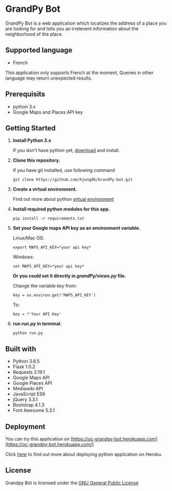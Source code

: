 
# GrandPy Bot
GrandPy Bot is a web application which localizes the address of a place you are looking for and tells you an irrelevent information about the neighborhood of the place.

## Supported language
- French

This application only supports French at the moment, Queries in other language may return unexpected results.

## Prerequisits
- python 3.x
- Google Maps and Places API key

## Getting Started
1. **Install Python 3.x**

	If you don't have python yet, [download](https://www.python.org/downloads/) and install.

2. **Clone this repository.**

	If you have git installed, use following command
	```
	git clone https://github.com/hjung06/GrandPy-bot.git
	```

3. **Create a virtual environment.**

	Find out more about python [virtual environment](https://docs.python.org/3/tutorial/venv.html)

4. **Install required python modules for this app.**
	```
	pip install -r requirements.txt
	```

5. **Set your Google maps API key as an environment variable.**

	Linux/Mac OS:
	```
	export MAPS_API_KEY=*your api key*
	```
	Windows:
	```
	set MAPS_API_KEY=*your api key*
	```
	**Or you could set it directly in *grandPy/views.py* file.**

	Change the variable *key* from:
	```
	key = os.environ.get('MAPS_API_KEY')
	```
	To:
	```
	key = *'Your API Key'
	```
6. **run *run.py* in terminal.**
	```
	python run.py
	```

## Built with
- Python 3.6.5
- Flask 1.0.2
- Requests 2.19.1
- Google Maps API
- Google Places API
- Mediawiki API
- JavaScript ES6
- jQuery 3.3.1
- Bootstrap 4.1.3
- Font Awesome 5.3.1

## Deployment
You can try this application on [https://oc-grandpy-bot.herokuapp.com](https://oc-grandpy-bot.herokuapp.com/)

Click [here](https://devcenter.heroku.com/articles/getting-started-with-python) to find out more about deploying python application on Heroku.

## License
Grandpy Bot is licensed under the [GNU General Public License](https://www.gnu.org/licenses/gpl-3.0.en.html)
